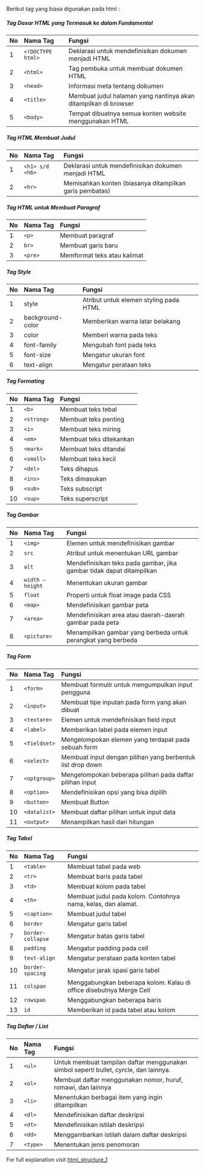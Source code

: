 Berikut tag yang biasa digunakan pada html :

##### Tag Dasar HTML yang Termasuk ke dalam Fundamental
|   No |     Nama Tag      |                          Fungsi                                 |
| :--- | :-----------------| :---------------------------------------------------------------|
|   1  | `<!DOCTYPE html>` | Deklarasi untuk mendefinisikan dokumen menjadi HTML             |
|   2  |      `<html>`     | Tag pembuka untuk membuat dokumen HTML                          |
|   3  |      `<head>`     | Informasi meta tentang dokumen                                  |
|   4  |      `<title>`    | Membuat judul halaman yang nantinya akan ditampilkan di browser |
|   5  |      `<body>`     | Tempat dibuatnya semua konten website menggunakan HTML          |

##### Tag HTML Membuat Judul
|   No  |     Nama Tag    |                        Fungsi                           |
| :---- | :---------------| :-------------------------------------------------------|
|   1   | `<h1> s/d <h6>` | Deklarasi untuk mendefinisikan dokumen menjadi HTML     |
|   2   |      `<hr>`     | Memisahkan konten (biasanya ditampilkan garis pembatas) |

##### Tag HTML untuk Membuat Paragraf
|   No  |  Nama Tag  |           Fungsi            |
| :---- | :----------| :---------------------------|
|   1   | `<p>`      | Membuat paragraf            |
|   2   | `br>`      | Membuat garis baru          |
|   3   | `<pre>`    | Memformat teks atau kalimat |

##### Tag Style
|   No  |     Nama Tag     |                Fungsi                  |
| :---- | :----------------| :--------------------------------------|
|   1   | style            | Atribut untuk elemen styling pada HTML |
|   2   | background-color | Memberikan warna latar belakang        |
|   3   | color            | Memberi warna pada teks                |
|   4   | font-family      | Mengubah font pada teks                |
|   5   | font-size        | Mengatur ukuran font                   |
|   6   | text-align       | Mengatur perataan teks                 |

##### Tag Formating
|   No  |   Nama Tag  |         Fungsi          |
| :---- | :-----------| :-----------------------|
|   1	|  `<b>`	  | Membuat teks tebal      |
|   2	|  `<strong>` | Membuat teks penting    |
|   3   |  `<i>`	  | Membuat teks miring     |   
|   4	|  `<em>`	  | Membuat teks ditekankan |
|   5	|  `<mark>`	  | Membuat teks ditandai   |
|   6	|  `<small>`  | Membuat teks kecil      |
|   7	|  `<del>`	  | Teks dihapus            |
|   8	|  `<ins>`	  | Teks dimasukan          |
|   9	|  `<sub>`	  | Teks subscript          |
|  10	|  `<sup>`	  | Teks superscript        |

##### Tag Gambar
|   No  |      Nama Tag     |                             Fungsi                                   |
| :---- | :-----------------| :--------------------------------------------------------------------|
|   1	|  `<img>`	        | Elemen untuk mendefinisikan gambar                                   |
|   2	|  `src`            | Atribut untuk menentukan URL gambar                                  |
|   3   |  `alt`	        | Mendefinisikan teks pada gambar, jika gambar tidak dapat ditampilkan |   
|   4	|  `width – height` | Menentukan ukuran gambar                                             |
|   5	|  `float`	        | Properti untuk float image pada CSS                                  |
|   6	|  `<map>`          | Mendefinisikan gambar peta                                           |
|   7	|  `<area>`	        | Mendefinisikan area atau daerah-daerah gambar pada peta              |
|   8	|  `<picture>`      | Menampilkan gambar yang berbeda untuk perangkat yang berbeda         |

##### Tag Form
|   No  |    Nama Tag    |                         Fungsi                              |
| :---- | :--------------| :-----------------------------------------------------------|
|   1	|   `<form>`	 |  Membuat formulir untuk mengumpulkan input pengguna         |
|   2	|   `<input>`	 |  Membuat tipe inputan pada form yang akan dibuat            |
|   3	|   `<textare>`	 |  Elemen untuk mendefinisikan field input                    |
|   4	|   `<label>`	 |  Memberikan label pada elemen input                         |
|   5	|   `<fieldset>` |  Mengelompokan elemen yang terdapat pada sebuah form        |
|   6	|   `<select>`	 |  Membuat input dengan pilihan yang berbentuk list drop down |
|   7	|   `<optgroup>` |  Mengelompokan beberapa pilihan pada daftar pilihan input   |
|   8	|   `<option>`	 |  Mendefinisikan opsi yang bisa dipilih                      |
|   9	|   `<button>`	 |  Membuat Button                                             |
|   10	|   `<datalist>` |  Membuat daftar pilihan untuk input data                    |
|   11	|   `<output>`	 |  Menampilkan hasil dari hitungan                            |

##### Tag Tabel
|   No  |       Nama Tag      |                              Fungsi                                 |
| :---- | :-------------------| :-------------------------------------------------------------------|
|   1	|   `<table>`   	  | Membuat tabel pada web                                              |
|   2	|   `<tr>`	          | Membuat baris pada tabel                                            |
|   3	|   `<td>`	          | Membuat kolom pada tabel                                            |
|   4	|   `<th>`	          | Membuat judul pada kolom. Contohnya nama, kelas, dan alamat.        |
|   5	|   `<caption>`	      | Membuat judul tabel                                                 |
|   6	|   `border`	      | Mengatur garis tabel                                                |
|   7	|   `border-collapse` |	Mengatur batas garis tabel                                          |
|   8	|   `padding`	      | Mengatur padding pada cell                                          |
|   9	|   `text-align`	  | Mengatur perataan pada konten tabel                                 |
|   10	|   `border-spacing`  | Mengatur jarak spasi garis tabel                                    |
|   11	|   `colspan`	      | Menggabungkan beberapa kolom. Kalau di office disebutnya Merge Cell |
|   12	|   `rowspan`	      | Menggabungkan beberapa baris                                        |
|   13	|   `id`	          | Memberikan id pada tabel atau kolom                                 |

##### Tag Daftar / List
|   No  |   Nama Tag  |                                       Fungsi                                          |
| :---- | :-----------| :-------------------------------------------------------------------------------------|
|   1	|   `<ul>`	  | Untuk membuat tampilan daftar menggunakan simbol seperti bullet, cyrcle, dan lainnya. |
|   2	|   `<ol>`	  | Membuat daftar menggunakan nomor, huruf, romawi, dan lainnya                          |
|   3	|   `<li>`	  | Menentukan berbagai item yang ingin ditampilkan                                       |
|   4	|   `<dl>`	  | Mendefinisikan daftar deskripsi                                                       |
|   5	|   `<dt>`	  | Mendefinisikan istilah deskripsi                                                      |
|   6	|   `<dd>`	  | Menggambarkan istilah dalam daftar deskripsi                                          |
|   7	|   `<type>`  | Menentukan jenis penomoran                                                            |

For full explanation visit [html_structure_1](https://badoystudio.com/tag-html/)